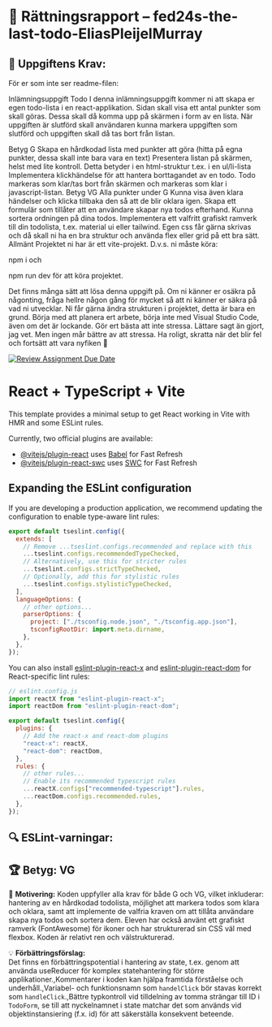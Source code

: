 # 📌 Rättningsrapport – fed24s-the-last-todo-EliasPleijelMurray

## 🎯 Uppgiftens Krav:
För er som inte ser readme-filen:

Inlämningsuppgift Todo
I denna inlämningsuppgift kommer ni att skapa er egen todo-lista i en react-applikation. Sidan skall visa ett antal punkter som skall göras. Dessa skall då komma upp på skärmen i form av en lista. När uppgiften är slutförd skall användaren kunna markera uppgiften som slutförd och uppgiften skall då tas bort från listan.

Betyg G
Skapa en hårdkodad lista med punkter att göra (hitta på egna punkter, dessa skall inte bara vara en text)
Presentera listan på skärmen, helst med lite kontroll. Detta betyder i en html-struktur t.ex. i en ul/li-lista
Implementera klickhändelse för att hantera borttagandet av en todo.
Todo markeras som klar/tas bort från skärmen och markeras som klar i javascript-listan.
Betyg VG
Alla punkter under G
Kunna visa även klara händelser och klicka tillbaka den så att de blir oklara igen.
Skapa ett formulär som tillåter att en användare skapar nya todos efterhand.
Kunna sortera ordningen på dina todos.
Implementera ett valfritt grafiskt ramverk till din todolista, t.ex. material ui eller tailwind.
Egen css får gärna skrivas och då skall ni ha en bra struktur och använda flex eller grid på ett bra sätt.
Allmänt
Projektet ni har är ett vite-projekt. D.v.s. ni måste köra:

npm i
och

npm run dev
för att köra projektet.

Det finns många sätt att lösa denna uppgift på. Om ni känner er osäkra på någonting, fråga hellre någon gång för mycket så att ni känner er säkra på vad ni utvecklar.
Ni får gärna ändra strukturen i projektet, detta är bara en grund.
Börja med att planera ert arbete, börja inte med Visual Studio Code, även om det är lockande.
Gör ert bästa att inte stressa. Lättare sagt än gjort, jag vet. Men ingen mår bättre av att stressa.
Ha roligt, skratta när det blir fel och fortsätt att vara nyfiken 🙂

[![Review Assignment Due Date](https://classroom.github.com/assets/deadline-readme-button-22041afd0340ce965d47ae6ef1cefeee28c7c493a6346c4f15d667ab976d596c.svg)](https://classroom.github.com/a/VLovMVBC)

# React + TypeScript + Vite

This template provides a minimal setup to get React working in Vite with HMR and some ESLint rules.

Currently, two official plugins are available:

- [@vitejs/plugin-react](https://github.com/vitejs/vite-plugin-react/blob/main/packages/plugin-react) uses [Babel](https://babeljs.io/) for Fast Refresh
- [@vitejs/plugin-react-swc](https://github.com/vitejs/vite-plugin-react/blob/main/packages/plugin-react-swc) uses [SWC](https://swc.rs/) for Fast Refresh

## Expanding the ESLint configuration

If you are developing a production application, we recommend updating the configuration to enable type-aware lint rules:

```js
export default tseslint.config({
  extends: [
    // Remove ...tseslint.configs.recommended and replace with this
    ...tseslint.configs.recommendedTypeChecked,
    // Alternatively, use this for stricter rules
    ...tseslint.configs.strictTypeChecked,
    // Optionally, add this for stylistic rules
    ...tseslint.configs.stylisticTypeChecked,
  ],
  languageOptions: {
    // other options...
    parserOptions: {
      project: ["./tsconfig.node.json", "./tsconfig.app.json"],
      tsconfigRootDir: import.meta.dirname,
    },
  },
});
```

You can also install [eslint-plugin-react-x](https://github.com/Rel1cx/eslint-react/tree/main/packages/plugins/eslint-plugin-react-x) and [eslint-plugin-react-dom](https://github.com/Rel1cx/eslint-react/tree/main/packages/plugins/eslint-plugin-react-dom) for React-specific lint rules:

```js
// eslint.config.js
import reactX from "eslint-plugin-react-x";
import reactDom from "eslint-plugin-react-dom";

export default tseslint.config({
  plugins: {
    // Add the react-x and react-dom plugins
    "react-x": reactX,
    "react-dom": reactDom,
  },
  rules: {
    // other rules...
    // Enable its recommended typescript rules
    ...reactX.configs["recommended-typescript"].rules,
    ...reactDom.configs.recommended.rules,
  },
});
```


## 🔍 ESLint-varningar:


## 🏆 **Betyg: VG**
📌 **Motivering:** Koden uppfyller alla krav för både G och VG, vilket inkluderar: hantering av en hårdkodad todolista, möjlighet att markera todos som klara och oklara, samt att implemente de valfria kraven om att tillåta användare skapa nya todos och sortera dem. Eleven har också använt ett grafiskt ramverk (FontAwesome) för ikoner och har strukturerad sin CSS väl med flexbox. Koden är relativt ren och välstrukturerad.

💡 **Förbättringsförslag:**  
Det finns en förbättringspotential i hantering av state, t.ex. genom att använda useReducer för komplex statehantering för större applikationer.,Kommentarer i koden kan hjälpa framtida förståelse och underhåll.,Variabel- och funktionsnamn som `handelClick` bör stavas korrekt som `handleClick`.,Bättre typkontroll vid tilldelning av tomma strängar till ID i `TodoForm`, se till att nyckelnamnet i state matchar det som används vid objektinstansiering (f.x. id) för att säkerställa konsekvent beteende.